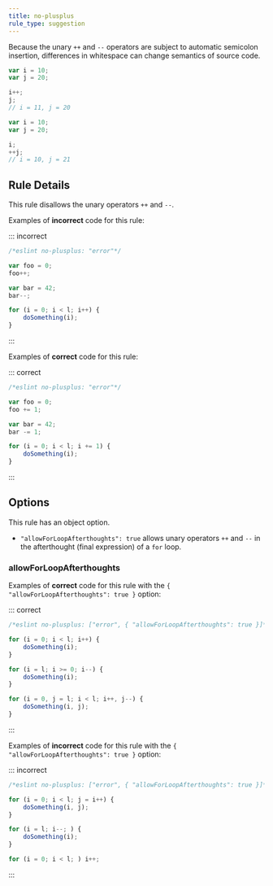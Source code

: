 ```yaml
---
title: no-plusplus
rule_type: suggestion
---
```


Because the unary `++` and `--` operators are subject to automatic semicolon insertion, differences in whitespace can change semantics of source code.

```js
var i = 10;
var j = 20;

i++;
j;
// i = 11, j = 20
```

```js
var i = 10;
var j = 20;

i;
++j;
// i = 10, j = 21
```

## Rule Details

This rule disallows the unary operators `++` and `--`.

Examples of **incorrect** code for this rule:

::: incorrect

```js
/*eslint no-plusplus: "error"*/

var foo = 0;
foo++;

var bar = 42;
bar--;

for (i = 0; i < l; i++) {
    doSomething(i);
}
```

:::

Examples of **correct** code for this rule:

::: correct

```js
/*eslint no-plusplus: "error"*/

var foo = 0;
foo += 1;

var bar = 42;
bar -= 1;

for (i = 0; i < l; i += 1) {
    doSomething(i);
}
```

:::

## Options

This rule has an object option.

-   `"allowForLoopAfterthoughts": true` allows unary operators `++` and `--` in the afterthought (final expression) of a `for` loop.

### allowForLoopAfterthoughts

Examples of **correct** code for this rule with the `{ "allowForLoopAfterthoughts": true }` option:

::: correct

```js
/*eslint no-plusplus: ["error", { "allowForLoopAfterthoughts": true }]*/

for (i = 0; i < l; i++) {
    doSomething(i);
}

for (i = l; i >= 0; i--) {
    doSomething(i);
}

for (i = 0, j = l; i < l; i++, j--) {
    doSomething(i, j);
}
```

:::

Examples of **incorrect** code for this rule with the `{ "allowForLoopAfterthoughts": true }` option:

::: incorrect

```js
/*eslint no-plusplus: ["error", { "allowForLoopAfterthoughts": true }]*/

for (i = 0; i < l; j = i++) {
    doSomething(i, j);
}

for (i = l; i--; ) {
    doSomething(i);
}

for (i = 0; i < l; ) i++;
```

:::
